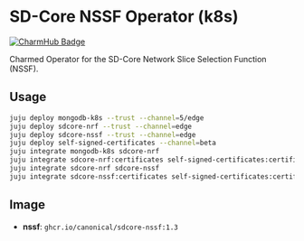 # SD-Core NSSF Operator (k8s)
[![CharmHub Badge](https://charmhub.io/sdcore-nssf/badge.svg)](https://charmhub.io/sdcore-nssf)

Charmed Operator for the SD-Core Network Slice Selection Function (NSSF).

## Usage
```bash
juju deploy mongodb-k8s --trust --channel=5/edge
juju deploy sdcore-nrf --trust --channel=edge
juju deploy sdcore-nssf --trust --channel=edge
juju deploy self-signed-certificates --channel=beta
juju integrate mongodb-k8s sdcore-nrf
juju integrate sdcore-nrf:certificates self-signed-certificates:certificates
juju integrate sdcore-nrf sdcore-nssf
juju integrate sdcore-nssf:certificates self-signed-certificates:certificates
```

## Image

- **nssf**: `ghcr.io/canonical/sdcore-nssf:1.3`
